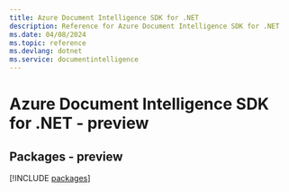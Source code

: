 ```yaml
---
title: Azure Document Intelligence SDK for .NET
description: Reference for Azure Document Intelligence SDK for .NET
ms.date: 04/08/2024
ms.topic: reference
ms.devlang: dotnet
ms.service: documentintelligence
---
```

# Azure Document Intelligence SDK for .NET - preview
## Packages - preview
[!INCLUDE [packages](document-intelligence-index.md)]